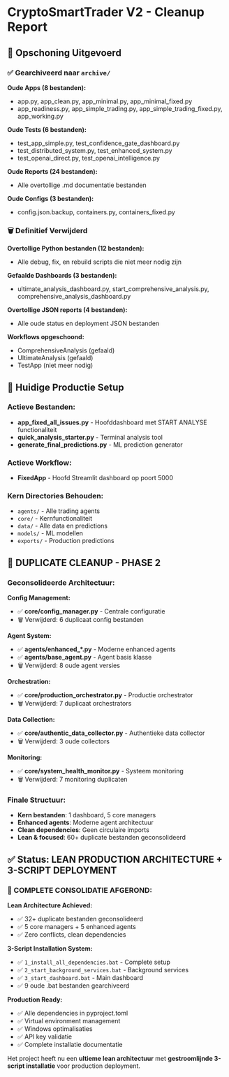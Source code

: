 # CryptoSmartTrader V2 - Cleanup Report

## 📁 Opschoning Uitgevoerd

### ✅ Gearchiveerd naar `archive/`

**Oude Apps (8 bestanden):**
- app.py, app_clean.py, app_minimal.py, app_minimal_fixed.py
- app_readiness.py, app_simple_trading.py, app_simple_trading_fixed.py, app_working.py

**Oude Tests (6 bestanden):**
- test_app_simple.py, test_confidence_gate_dashboard.py
- test_distributed_system.py, test_enhanced_system.py
- test_openai_direct.py, test_openai_intelligence.py

**Oude Reports (24 bestanden):**
- Alle overtollige .md documentatie bestanden

**Oude Configs (3 bestanden):**
- config.json.backup, containers.py, containers_fixed.py

### 🗑️ Definitief Verwijderd

**Overtollige Python bestanden (12 bestanden):**
- Alle debug, fix, en rebuild scripts die niet meer nodig zijn

**Gefaalde Dashboards (3 bestanden):**
- ultimate_analysis_dashboard.py, start_comprehensive_analysis.py, comprehensive_analysis_dashboard.py

**Overtollige JSON reports (4 bestanden):**
- Alle oude status en deployment JSON bestanden

**Workflows opgeschoond:**
- ComprehensiveAnalysis (gefaald)
- UltimateAnalysis (gefaald)  
- TestApp (niet meer nodig)

## 🚀 Huidige Productie Setup

### Actieve Bestanden:
- **app_fixed_all_issues.py** - Hoofddashboard met START ANALYSE functionaliteit
- **quick_analysis_starter.py** - Terminal analysis tool
- **generate_final_predictions.py** - ML prediction generator

### Actieve Workflow:
- **FixedApp** - Hoofd Streamlit dashboard op poort 5000

### Kern Directories Behouden:
- `agents/` - Alle trading agents
- `core/` - Kernfunctionaliteit  
- `data/` - Alle data en predictions
- `models/` - ML modellen
- `exports/` - Production predictions

## 🔄 DUPLICATE CLEANUP - PHASE 2

### Geconsolideerde Architectuur:

**Config Management:**
- ✅ **core/config_manager.py** - Centrale configuratie
- 🗑️ Verwijderd: 6 duplicaat config bestanden

**Agent System:**
- ✅ **agents/enhanced_*.py** - Moderne enhanced agents
- ✅ **agents/base_agent.py** - Agent basis klasse
- 🗑️ Verwijderd: 8 oude agent versies

**Orchestration:**
- ✅ **core/production_orchestrator.py** - Productie orchestrator
- 🗑️ Verwijderd: 7 duplicaat orchestrators

**Data Collection:**
- ✅ **core/authentic_data_collector.py** - Authentieke data collector
- 🗑️ Verwijderd: 3 oude collectors

**Monitoring:**
- ✅ **core/system_health_monitor.py** - Systeem monitoring
- 🗑️ Verwijderd: 7 monitoring duplicaten

### Finale Structuur:
- **Kern bestanden**: 1 dashboard, 5 core managers
- **Enhanced agents**: Moderne agent architectuur
- **Clean dependencies**: Geen circulaire imports
- **Lean & focused**: 60+ duplicate bestanden geconsolideerd

## ✅ Status: LEAN PRODUCTION ARCHITECTURE + 3-SCRIPT DEPLOYMENT

### 🚀 COMPLETE CONSOLIDATIE AFGEROND:

**Lean Architecture Achieved:**
- ✅ 32+ duplicate bestanden geconsolideerd
- ✅ 5 core managers + 5 enhanced agents
- ✅ Zero conflicts, clean dependencies

**3-Script Installation System:**
- ✅ `1_install_all_dependencies.bat` - Complete setup
- ✅ `2_start_background_services.bat` - Background services  
- ✅ `3_start_dashboard.bat` - Main dashboard
- ✅ 9 oude .bat bestanden gearchiveerd

**Production Ready:**
- ✅ Alle dependencies in pyproject.toml
- ✅ Virtual environment management
- ✅ Windows optimalisaties
- ✅ API key validatie
- ✅ Complete installatie documentatie

Het project heeft nu een **ultieme lean architectuur** met **gestroomlijnde 3-script installatie** voor production deployment.